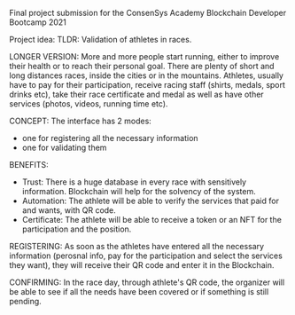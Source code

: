 Final project submission for the ConsenSys Academy Blockchain Developer Bootcamp 2021

Project idea:
TLDR: Validation of athletes in races.

LONGER VERSION: More and more people start running, either to improve their health or to reach their personal goal. 
There are plenty of short and long distances races, inside the cities or in the mountains. Athletes, usually have to pay for their participation, receive racing staff (shirts, medals, sport drinks etc), 
take their race certificate and medal as well as have other services (photos, videos, running time etc).

CONCEPT: The interface has 2 modes:

- one for registering all the necessary information
- one for validating them

BENEFITS:
- Trust: There is a huge database in every race with sensitively information. Blockchain will help for the solvency of the system.
- Automation: The athlete will be able to verify the services that paid for and wants, with QR code.
- Certificate: The athlete will be able to receive a token or an NFT for the participation and the position. 

REGISTERING: As soon as the athletes have entered all the necessary information (perosnal info, pay for the participation and select the services they want), 
they will receive their QR code and enter it in the Blockchain.

CONFIRMING: In the race day, through athlete's QR code, the organizer will be able to see if all the needs have been covered or if something is still pending.
